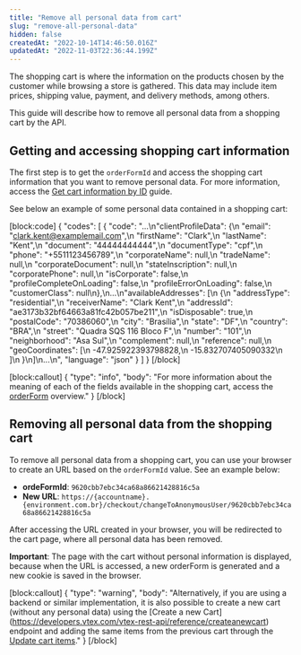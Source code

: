 ```yaml
---
title: "Remove all personal data from cart"
slug: "remove-all-personal-data"
hidden: false
createdAt: "2022-10-14T14:46:50.016Z"
updatedAt: "2022-11-03T22:36:44.199Z"
---
```

The shopping cart is where the information on the products chosen by the customer while browsing a store is gathered. This data may include item prices, shipping value, payment, and delivery methods, among others.

This guide will describe how to remove all personal data from a shopping cart by the API.

## Getting and accessing shopping cart information

The first step is to get the `orderFormId` and access the shopping cart information that you want to remove personal data. For more information, access the [Get cart information by ID](https://developers.vtex.com/vtex-rest-api/docs/get-cart-information-by-id) guide.

See below an example of some personal data contained in a shopping cart:

[block:code]
{
  "codes": [
    {
      "code": "...\n\"clientProfileData\": {\n     \"email\": \"clark.kent@examplemail.com\",\n    \"firstName\": \"Clark\",\n    \"lastName\": \"Kent\",\n    \"document\": \"44444444444\",\n    \"documentType\": \"cpf\",\n    \"phone\": \"+5511123456789\",\n    \"corporateName\": null,\n    \"tradeName\": null,\n    \"corporateDocument\": null,\n    \"stateInscription\": null,\n    \"corporatePhone\": null,\n    \"isCorporate\": false,\n    \"profileCompleteOnLoading\": false,\n    \"profileErrorOnLoading\": false,\n    \"customerClass\": null\n},\n…\n\"availableAddresses\": [\n    {\n     \"addressType\": \"residential\",\n     \"receiverName\": \"Clark Kent\",\n     \"addressId\": \"ae3173b32bf64663a81fc42b057be211\",\n     \"isDisposable\": true,\n     \"postalCode\": \"70386060\",\n     \"city\": \"Brasília\",\n     \"state\": \"DF\",\n     \"country\": \"BRA\",\n     \"street\": \"Quadra SQS 116 Bloco F\",\n     \"number\": \"101\",\n     \"neighborhood\": \"Asa Sul\",\n     \"complement\": null,\n     \"reference\": null,\n     \"geoCoordinates\": [\n        -47.925922393798828,\n        -15.832707405090332\n     ]\n    }\n]\n...\n",
      "language": "json"
    }
  ]
}
[/block]

[block:callout]
{
  "type": "info",
  "body": "For more information about the meaning of each of the fields available in the shopping cart, access the [orderForm](https://developers.vtex.com/vtex-rest-api/reference/orderform-fields) overview."
}
[/block]
## Removing all personal data from the shopping cart 

To remove all personal data from a shopping cart, you can use your browser to create an URL based on the  `orderFormId` value. See an example below:

- **ordeFormId**: `9620cbb7ebc34ca68a86621428816c5a`
- **New URL**: `https://{accountname}.{environment.com.br}/checkout/changeToAnonymousUser/9620cbb7ebc34ca68a86621428816c5a`

After accessing the URL created in your browser, you will be redirected to the cart page, where all personal data has been removed.

**Important**: The page with the cart without personal information is displayed, because when the URL is accessed, a new orderForm is generated and a new cookie is saved in the browser.



[block:callout]
{
  "type": "warning",
  "body": "Alternatively, if you are using a backend or similar implementation, it is also possible to create a new cart (without any personal data) using the [Create a new Cart] (https://developers.vtex.com/vtex-rest-api/reference/createanewcart) endpoint and adding the same items from the previous cart through the [Update cart items](https://developers.vtex.com/vtex-rest-api/reference/itemsupdate)."
}
[/block]